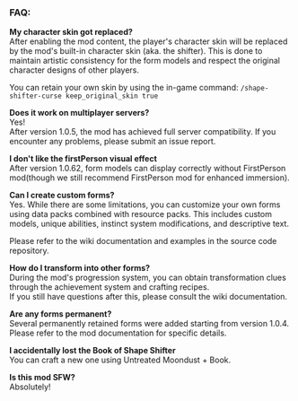 ### FAQ:

**My character skin got replaced?**  
After enabling the mod content, the player's character skin will be replaced by the mod's built-in character skin (aka. the shifter). This is done to maintain artistic consistency for the form models and respect the original character designs of other players.

You can retain your own skin by using the in-game command: `/shape-shifter-curse keep_original_skin true`

**Does it work on multiplayer servers?**  
Yes!  
After version 1.0.5, the mod has achieved full server compatibility. If you encounter any problems, please submit an issue report.

**I don't like the firstPerson visual effect**  
After version 1.0.62, form models can display correctly without FirstPerson mod(though we still recommend FirstPerson mod for enhanced immersion).

**Can I create custom forms?**  
Yes. While there are some limitations, you can customize your own forms using data packs combined with resource packs. This includes custom models, unique abilities, instinct system modifications, and descriptive text.  

Please refer to the wiki documentation and examples in the source code repository.

**How do I transform into other forms?**  
During the mod's progression system, you can obtain transformation clues through the achievement system and crafting recipes.  
If you still have questions after this, please consult the wiki documentation.

**Are any forms permanent?**  
Several permanently retained forms were added starting from version 1.0.4.  
Please refer to the mod documentation for specific details.

**I accidentally lost the Book of Shape Shifter**  
You can craft a new one using Untreated Moondust + Book.

**Is this mod SFW?**  
Absolutely!
